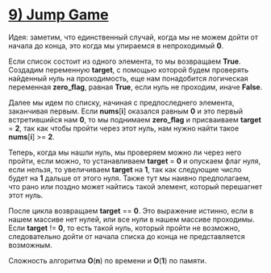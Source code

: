 # [**9) Jump Game**](https://leetcode.com/problems/jump-game/description/)

Идея: заметим, что единственный случай, когда мы не можем дойти от начала до конца, это когда мы упираемся в непроходимый **0**.

Если список состоит из одного элемента, то мы возвращаем **True**. Создадим переменную **target**, с помощью которой будем проверять найденный нуль на проходимость, еще нам понадобится логическая переменная **zero_flag**, равная **True**, если нуль не проходим, иначе **False**.

Далее мы идем по списку, начиная с предпоследнего элемента, заканчивая первым. Если **nums**[**i**] оказался равным **0** и это первый встретившийся нам **0**, то мы поднимаем **zero_flag** и присваиваем **target** = **2**, так как чтобы пройти через этот нуль, нам нужно найти такое **nums**[**i**] >= **2**.

Теперь, когда мы нашли нуль, мы проверяем можно ли через него пройти, если можно, то устанавливаем **target** = **0** и опускаем флаг нуля, если нельзя, то увеличиваем **target** на **1**, так как следующие число будет на **1** дальше от этого нуля. Также тут мы наивно предполагаем, что рано или поздно может найтись такой элемент, который перешагнет этот нуль.

После цикла возвращаем **target** == **0**. Это выражение истинно, если в нашем массиве нет нулей, или все нули в нашем массиве проходимы. Если **target** != **0**, то есть такой нуль, который пройти не возможно, следовательно дойти от начала списка до конца не представляется возможным.

Сложность алгоритма **O**(**n**) по времени и **O**(**1**) по памяти.

